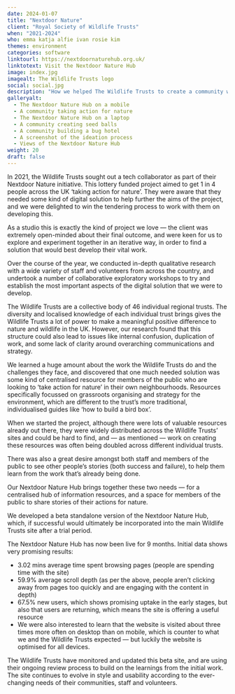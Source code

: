 ```yaml
---
date: 2024-01-07
title: "Nextdoor Nature"
client: "Royal Society of Wildlife Trusts"
when: "2021-2024"
who: emma katja alfie ivan rosie kim
themes: environment
categories: software
linktourl: https://nextdoornaturehub.org.uk/
linktotext: Visit the Nextdoor Nature Hub
image: index.jpg
imagealt: The Wildlife Trusts logo
social: social.jpg
description: "How we helped The Wildlife Trusts to create a community web resource to make it easier to ‘take action for nature’."
galleryalt:
  - The Nextdoor Nature Hub on a mobile
  - A community taking action for nature 
  - The Nextdoor Nature Hub on a laptop
  - A community creating seed balls
  - A community building a bug hotel
  - A screenshot of the ideation process
  - Views of the Nextdoor Nature Hub
weight: 20
draft: false 
---
```


In 2021, the Wildlife Trusts sought out a tech collaborator as part of their Nextdoor Nature initiative. This lottery funded project aimed to get 1 in 4 people across the UK ‘taking action for nature’. They were aware that they needed some kind of digital solution to help further the aims of the project, and we were delighted to win the tendering process to work with them on developing this.

As a studio this is exactly the kind of project we love — the client was extremely open-minded about their final outcome, and were keen for us to explore and experiment together in an iterative way, in order to find a solution that would best develop their vital work.

Over the course of the year, we conducted in-depth qualitative research with a wide variety of staff and volunteers from across the country, and undertook a number of collaborative exploratory workshops to try and establish the most important aspects of the digital solution that we were to develop.

The Wildlife Trusts are a collective body of 46 individual regional trusts. The diversity and localised knowledge of each individual trust brings gives the Wildlife Trusts a lot of power to make a meaningful positive difference to nature and wildlife in the UK. However, our research found that this structure could also lead to issues like internal confusion, duplication of work, and some lack of clarity around overarching communications and strategy.

We learned a huge amount about the work the Wildlife Trusts do and the challenges they face, and discovered that one much needed solution was some kind of centralised resource for members of the public who are looking to ‘take action for nature’ in their own neighbourhoods. Resources specifically focussed on grassroots organising and strategy for the environment, which are different to the trust’s more traditional, individualised guides like ‘how to build a bird box’.

When we started the project, although there were lots of valuable resources already out there, they were widely distributed across the Wildlife Trusts’ sites and could be hard to find, and — as mentioned — work on creating these resources was often being doubled across different individual trusts.

There was also a great desire amongst both staff and members of the public to see  other people’s stories (both success and failure), to help them learn from the work that’s already being done.

Our Nextdoor Nature Hub brings together these two needs — for a centralised hub of information resources, and a space for members of the public to share stories of their actions for nature.

We developed a beta standalone version of the Nextdoor Nature Hub, which, if successful would ultimately be incorporated into the main Wildlife Trusts site after a trial period. 

The Nextdoor Nature Hub has now been live for 9 months. Initial data shows very promising results: 

- 3.02 mins average time spent browsing pages (people are spending time with the site)
- 59.9% average scroll depth (as per the above, people aren’t clicking away from pages too quickly and are engaging with the content in depth)
- 67.5% new users, which shows promising uptake in the early stages, but also that users are returning, which means the site is offering a useful resource
- We were also interested to learn that the website is visited about three times more often on desktop than on mobile, which is counter to what we and the Wildlife Trusts expected — but luckily the website is optimised for all devices.

The Wildlife Trusts have monitored and updated this beta site, and are using their ongoing review process to build on the learnings from the initial work. The site continues to evolve in style and usability according to the ever-changing needs of their communities, staff and volunteers.